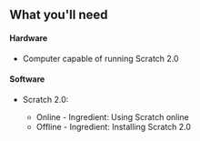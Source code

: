 ## What you'll need

#### Hardware

+ Computer capable of running Scratch 2.0

#### Software

+ Scratch 2.0:

    + Online - Ingredient: Using Scratch online
    + Offline - Ingredient: Installing Scratch 2.0
